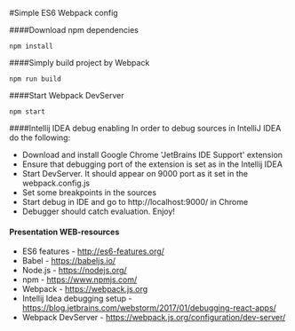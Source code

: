 #Simple ES6 Webpack config

####Download npm dependencies 
```$xslt
npm install
```
####Simply build project by Webpack
```$xslt
npm run build
```

####Start Webpack DevServer
```$xslt
npm start
```

####Intellij IDEA debug enabling
In order to debug sources in IntelliJ IDEA do the following:
* Download and install Google Chrome 'JetBrains IDE Support' extension
* Ensure that debugging port of the extension is set as in the Intellij IDEA 
* Start DevServer. It should appear on 9000 port as it set in the webpack.config.js
* Set some breakpoints in the sources
* Start debug in IDE and go to http://localhost:9000/ in Chrome
* Debugger should catch evaluation. Enjoy!


#### Presentation WEB-resources
 
* ES6 features - http://es6-features.org/ 
* Babel - https://babeljs.io/ 
* Node.js - https://nodejs.org/
* npm - https://www.npmjs.com/
* Webpack - https://webpack.js.org
* Intellij Idea debugging setup - https://blog.jetbrains.com/webstorm/2017/01/debugging-react-apps/
* Webpack DevServer - https://webpack.js.org/configuration/dev-server/